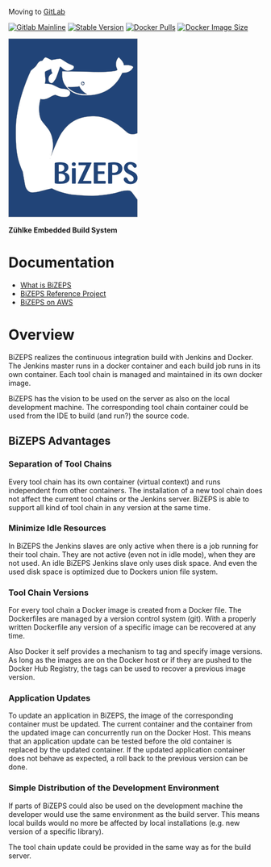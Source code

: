 Moving to [GitLab](https://gitlab.com/bi_zeps/jenkins)

[![Gitlab Mainline](https://gitlab.com/bi_zeps/jenkins/badges/master/pipeline.svg)](https://gitlab.com/bi_zeps/jenkins)
[![Stable Version](https://img.shields.io/docker/v/bizeps/jenkins/stable?color=informational&label=stable)](https://hub.docker.com/repository/docker/bizeps/jenkins)
[![Docker Pulls](https://badgen.net/docker/pulls/bizeps/jenkins?icon=docker&label=pulls)](https://hub.docker.com/repository/docker/bizeps/jenkins)
[![Docker Image Size](https://badgen.net/docker/size/bizeps/jenkins/stable?icon=docker&label=size)](https://hub.docker.com/repository/docker/bizeps/jenkins)

![logo](doc/Logo/BiZEPS_Logo_small.png)

**Zühlke Embedded Build System**

#   Documentation
- [What is BiZEPS](doc/introduction/01_BiZEPS_Introduction.md)
- [BiZEPS Reference Project](doc/referenceProject/01_BizepsReferenceProject.md)
- [BiZEPS on AWS](doc/integrations/BiZEPS_AWS_EC2.md)

#   Overview
BiZEPS realizes the continuous integration build with Jenkins and Docker.
The Jenkins master runs in a docker container and each build job runs in its own container.
Each tool chain is managed and maintained in its own docker image.

BiZEPS has the vision to be used on the server as also on the local development machine.
The corresponding tool chain container could be used from the IDE to build (and run?) the source code.

##  BiZEPS Advantages
### Separation of Tool Chains
Every tool chain has its own container (virtual context) and runs independent from other containers.
The installation of a new tool chain does not affect the current tool chains or the Jenkins server.
BiZEPS is able to support all kind of tool chain in any version at the same time.

### Minimize Idle Resources
In BiZEPS the Jenkins slaves are only active when there is a job running for their tool chain.
They are not active (even not in idle mode), when they are not used.
An idle BiZEPS Jenkins slave only uses disk space.
And even the used disk space is optimized due to Dockers union file system.

### Tool Chain Versions
For every tool chain a Docker image is created from a Docker file.
The Dockerfiles are managed by a version control system (git).
With a properly written Dockerfile any version of a specific image can be recovered at any time.

Also Docker it self provides a mechanism to tag and specify image versions.
As long as the images are on the Docker host or if they are pushed to the Docker Hub Registry,
the tags can be used to recover a previous image version.

### Application Updates
To update an application in BiZEPS, the image of the corresponding container must be updated.
The current container and the container from the updated image can concurrently run on the Docker Host.
This means that an application update can be tested before the old container is replaced by the updated container.
If the updated application container does not behave as expected, a roll back to the previous version can be done.

### Simple Distribution of the Development Environment
If parts of BiZEPS could also be used on the development machine the developer
would use the same environment as the build server.
This means local builds would no more be affected by local installations (e.g. new version of a specific library).

The tool chain update could be provided in the same way as for the build server.
